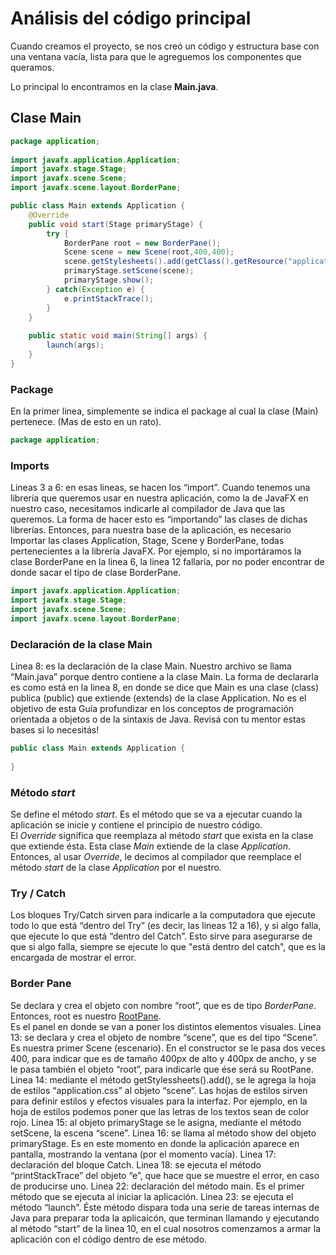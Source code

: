 # Análisis del código principal
Cuando creamos el proyecto, se nos creó un código y estructura base con una ventana vacía, lista para que le agreguemos los componentes que queramos.   

Lo principal lo encontramos en la clase **Main.java**.
## Clase Main
```java
package application;
	
import javafx.application.Application;
import javafx.stage.Stage;
import javafx.scene.Scene;
import javafx.scene.layout.BorderPane;

public class Main extends Application {
	@Override
	public void start(Stage primaryStage) {
		try {
			BorderPane root = new BorderPane();
			Scene scene = new Scene(root,400,400);
			scene.getStylesheets().add(getClass().getResource("application.css").toExternalForm());
			primaryStage.setScene(scene);
			primaryStage.show();
		} catch(Exception e) {
			e.printStackTrace();
		}
	}
	
	public static void main(String[] args) {
		launch(args);
	}
}

```
### Package
En la primer linea, simplemente se indica el package al cual la clase (Main) pertenece. (Mas de esto en un rato).  
```java
package application;
```
### Imports
Lineas 3 a 6: en esas lineas, se hacen los “import”. Cuando tenemos una librería que queremos usar en nuestra aplicación, como la de JavaFX en nuestro caso, necesitamos indicarle al compilador de Java que las queremos. La forma de hacer esto es “importando” las clases de dichas librerías. Entonces, para nuestra base de la aplicación, es necesario Importar las clases Application, Stage, Scene y BorderPane, todas pertenecientes a la librería JavaFX. Por ejemplo, si no importáramos la clase BorderPane en la linea 6, la linea 12 fallaría, por no poder encontrar de donde sacar el tipo de clase BorderPane.  
```java
import javafx.application.Application;
import javafx.stage.Stage;
import javafx.scene.Scene;
import javafx.scene.layout.BorderPane;
```
### Declaración de la clase Main
Linea 8: es la declaración de la clase Main. Nuestro archivo se llama “Main.java” porque dentro contiene a la clase Main. La forma de declararla es como está en la linea 8, en donde se dice que Main es una clase (class) publica (public) que extiende (extends) de la clase Application.
 No es el objetivo de esta Guía profundizar en los conceptos de programación orientada a objetos o de la sintaxis de Java. Revisá con tu mentor estas bases si lo necesitás!  
 ```java
public class Main extends Application {
	
}
```
### Método *start*
Se define el método *start*. Es el método que se va a ejecutar cuando la aplicación se inicie y contiene el principio de nuestro código.  
El *Override* significa que reemplaza al método *start* que exista en la clase que extiende ésta. Esta clase *Main* extiende de la clase *Application*.  
Entonces, al usar *Override*, le decimos al compilador que reemplace el método *start* de la clase *Application* por el nuestro.

### Try / Catch
Los bloques Try/Catch sirven para indicarle a la computadora que ejecute todo lo que está “dentro del Try” (es decir, las lineas 12 a 16), y si algo falla, que ejecute lo que está “dentro del Catch”. Esto sirve para asegurarse de que si algo falla, siempre se ejecute lo que "está dentro del catch", que es la encargada de mostrar el error.

### Border Pane
Se declara y crea el objeto con nombre “root”, que es de tipo *BorderPane*. Entonces, root es nuestro [RootPane](programar_javafx.html).  
Es el panel en donde se van a poner los distintos elementos visuales.
Linea 13: se declara y crea el objeto de nombre “scene”, que es del tipo “Scene”. Es nuestra primer Scene (escenario). En el constructor se le pasa dos veces 400, para indicar que es de tamaño 400px de alto y 400px de ancho, y se le pasa también el objeto “root”, para indicarle que ése será su RootPane.
Linea 14: mediante el método getStylessheets().add(), se le agrega la hoja de estilos “application.css” al objeto “scene”. Las hojas de estilos sirven para definir estilos y efectos visuales para la interfaz. Por ejemplo, en la hoja de estilos podemos poner que las letras de los textos sean de color rojo.
Linea 15: al objeto primaryStage se le asigna, mediante el método setScene, la escena “scene”.
Linea 16: se llama al método show del objeto primaryStage. Es en este momento en donde la aplicación aparece en pantalla, mostrando la ventana (por el momento vacía).
Linea 17: declaración del bloque Catch.
Linea 18: se ejecuta el método “printStackTrace” del objeto “e”, que hace que se muestre el error, en caso de producirse uno.
Linea 22: declaración del método main. Es el primer método que se ejecuta al iniciar la aplicación.
Linea 23: se ejecuta el método “launch”. Éste método dispara toda una serie de tareas internas de Java para preparar toda la aplicaicón, que terminan llamando y ejecutando al método “start” de la linea 10, en el cual nosotros comenzamos a armar la aplicación con el código dentro de ese método.
